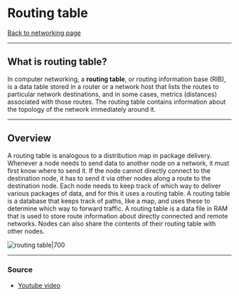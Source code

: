# Routing table
[Back to networking page](./index.md)

---

## What is routing table?
In computer networking, a **routing table**, or routing information base (RIB), is a data table stored in a router or a network host that lists the routes to particular network destinations, and in some cases, metrics (distances) associated with those routes. The routing table contains information about the topology of the network immediately around it.

---

## Overview
A routing table is analogous to a distribution map in package delivery. Whenever a node needs to send data to another node on a network, it must first know where to send it. If the node cannot directly connect to the destination node, it has to send it via other nodes along a route to the destination node. Each node needs to keep track of which way to deliver various packages of data, and for this it uses a routing table. A routing table is a database that keeps track of paths, like a map, and uses these to determine which way to forward traffic. A routing table is a data file in RAM that is used to store route information about directly connected and remote networks. Nodes can also share the contents of their routing table with other nodes.

![routing table|700](https://qph.fs.quoracdn.net/main-qimg-3241bd39df471acd895203b879de537b)

---

### Source
- [Youtube video](https://youtu.be/pbqc6IlFuVc)
